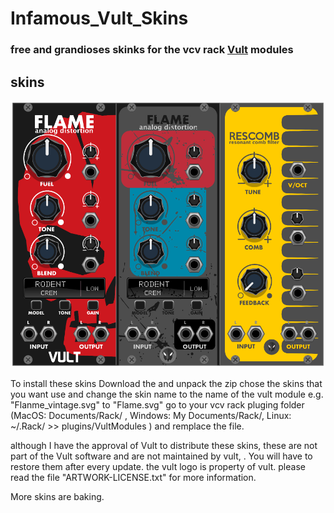 # Infamous_Vult_Skins
### free and grandioses skinks for the vcv rack [Vult](https://modlfo.github.io/VultModules/) modules 
## skins 
![alt text](https://raw.githubusercontent.com/infamedavid/infamous_vult_skins/master/preview.png "preview")

To install these skins Download the and  unpack the zip  chose the skins that you want use and change the skin name to the name of the vult module e.g. "Flanme_vintage.svg" to "Flame.svg" go to your vcv rack pluging folder (MacOS: Documents/Rack/ , Windows: My Documents/Rack/, Linux: ~/.Rack/ >> plugins/VultModules ) and remplace the file.

although I have the approval of Vult to distribute these skins, these are not part of the Vult software and are not maintained by vult, . You will have to restore them after every update. the vult logo is property of vult. please read the file "ARTWORK-LICENSE.txt" for more information.

More skins are baking.
